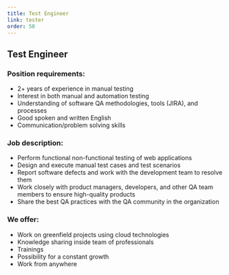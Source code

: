 ```yaml
---
title: Test Engineer
link: tester
order: 50
---
```

## Test Engineer

### Position requirements:
* 2+ years of experience in manual testing
* Interest in both manual and automation testing
* Understanding of software QA methodologies, tools (JIRA), and processes
* Good spoken and written English
* Communication/problem solving skills

### Job description:
* Perform functional non-functional testing of web applications
* Design and execute manual test cases and test scenarios
* Report software defects and work with the development team to resolve them
* Work closely with product managers, developers, and other QA team members to ensure high-quality products
* Share the best QA practices with the QA community in the organization

### We offer:
* Work on greenfield projects using cloud technologies
* Knowledge sharing inside team of professionals
* Trainings
* Possibility for a constant growth
* Work from anywhere